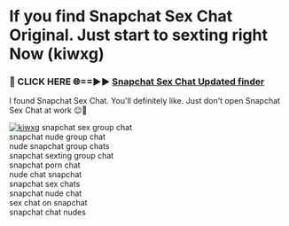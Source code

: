 # If you find Snapchat Sex Chat Original. Just start to sexting right Now (kiwxg)

<h3>🔴 CLICK HERE 🌐==►► <a href="https://tinyurl.com/mtbk5fxa" rel="nofollow">Snapchat Sex Chat Updated finder</a></h3>

I found Snapchat Sex Chat. You'll definitely like. Just don't open Snapchat Sex Chat at work 😉💬

[![kiwxg](https://i.imgur.com/Q8WKrnY.jpeg)](https://tinyurl.com/mtbk5fxa)
snapchat sex group chat<br>
snapchat nude group chat<br>
nude snapchat group chats<br>
snapchat sexting group chat<br>
snapchat porn chat<br>
nude chat snapchat<br>
snapchat sex chats<br>
snapchat nude chat<br>
sex chat on snapchat<br>
snapchat chat nudes
